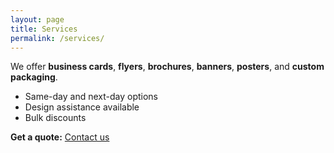 ```yaml
---
layout: page
title: Services
permalink: /services/
---
```


We offer **business cards**, **flyers**, **brochures**, **banners**, **posters**, and **custom packaging**.
- Same-day and next-day options
- Design assistance available
- Bulk discounts

**Get a quote:** [Contact us](/contact/)
